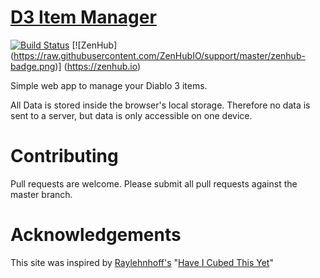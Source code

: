 # [D3 Item Manager](http://palortoff.github.io/d3-item-manager)

[![Build Status](https://travis-ci.org/palortoff/d3-item-manager.svg?branch=master)](https://travis-ci.org/palortoff/d3-item-manager)
[![ZenHub] (https://raw.githubusercontent.com/ZenHubIO/support/master/zenhub-badge.png)] (https://zenhub.io)

Simple web app to manage your Diablo 3 items.

All Data is stored inside the browser's local storage. Therefore no data is sent to a server, but data is only accessible on one device.

# Contributing

Pull requests are welcome. 
Please submit all pull requests against the master branch.

# Acknowledgements

This site was inspired by [Raylehnhoff's](https://github.com/Raylehnhoff/Have-I-Cubed-This-Yet) 
"[Have I Cubed This Yet](http://raylehnhoff.github.io/Have-I-Cubed-This-Yet/)"

